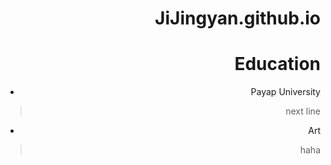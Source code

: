 <ing src="https://github.com/JiJingyan/JiJingyan.github.io/blob/main/download.png" alt="RPB Photo" align="right"/>


# JiJingyan.github.io

# Education
* Payap University<br/>
>next line
* Art<br/>
>haha
